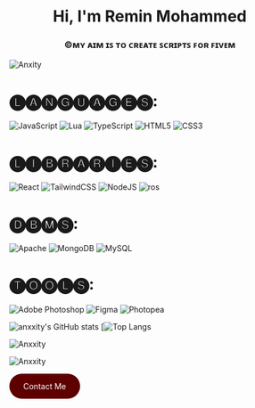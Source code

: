 <h1 align="center">Hi, I'm Remin Mohammed</h1>

<h3 align="center">©ᴍʏ ᴀɪᴍ ɪꜱ ᴛᴏ ᴄʀᴇᴀᴛᴇ  ꜱᴄʀɪᴘᴛꜱ ꜰᴏʀ ꜰɪᴠᴇᴍ</h3>

<p align="left"> <img src="https://komarev.com/ghpvc/?username=Anxxity&label=Profile%20views&color=0e75b6&style=flat" alt="Anxity" /> </p>

# 🅛🅐🅝🅖🅤🅐🅖🅔🅢:

![JavaScript](https://img.shields.io/badge/javascript-%23323330.svg?style=for-the-badge&logo=javascript&logoColor=%23F7DF1E) ![Lua](https://img.shields.io/badge/lua-%232C2D72.svg?style=for-the-badge&logo=lua&logoColor=white) ![TypeScript](https://img.shields.io/badge/typescript-%23007ACC.svg?style=for-the-badge&logo=typescript&logoColor=white) ![HTML5](https://img.shields.io/badge/html5-%23E34F26.svg?style=for-the-badge&logo=html5&logoColor=white) ![CSS3](https://img.shields.io/badge/css3-%231572B6.svg?style=for-the-badge&logo=css3&logoColor=white)

# 🅛🅘🅑🅡🅐🅡🅘🅔🅢:

![React](https://img.shields.io/badge/react-%2320232a.svg?style=for-the-badge&logo=react&logoColor=%2361DAFB) 
![TailwindCSS](https://img.shields.io/badge/tailwindcss-%2338B2AC.svg?style=for-the-badge&logo=tailwind-css&logoColor=white) 
![NodeJS](https://img.shields.io/badge/node.js-6DA55F?style=for-the-badge&logo=node.js&logoColor=white)
![ros](https://img.shields.io/badge/ROS-28324a?style=for-the-badge&logo=ros&logoColor=white)

# 🅓🅑🅜🅢:

![Apache](https://img.shields.io/badge/apache-%23D42029.svg?style=for-the-badge&logo=apache&logoColor=white) 
![MongoDB](https://img.shields.io/badge/MongoDB-%234ea94b.svg?style=for-the-badge&logo=mongodb&logoColor=white) 
![MySQL](https://img.shields.io/badge/mysql-4479A1.svg?style=for-the-badge&logo=mysql&logoColor=white)


# 🅣🅞🅞🅛🅢:

![Adobe Photoshop](https://img.shields.io/badge/adobe%20photoshop-%2331A8FF.svg?style=for-the-badge&logo=adobe%20photoshop&logoColor=white) 
![Figma](https://img.shields.io/badge/figma-%23F24E1E.svg?style=for-the-badge&logo=figma&logoColor=white)
![Photopea](https://img.shields.io/badge/photopea-18a497.svg?style=for-the-badge&logo=photopea&logoColor=white)

 ![anxxity's GitHub stats](https://github-readme-stats.vercel.app/api?username=Anxxity&show_icons=true&theme=date_night)
 [![Top Langs](https://github-readme-stats.vercel.app/api/top-langs/?username=anxxity&theme=date_night)
<p> <img align="center" src="https://github-readme-stats.vercel.app/api/top-langs?username=Anxxity&show_icons=true&hide=&count_private=true&layout=compact&theme=react&hide_border=true&show_icons=true" alt="Anxxity" /></p>
<p><img align="center" src="https://github-readme-streak-stats.herokuapp.com/?user=Anxxity&show_icons=true&hide=&count_private=true&layout=compact&theme=react&hide_border=true&show_icons=true" alt="Anxxity" /></p>
<style>
a:link, a:visited {
   background-color: #5e0000;
  color: white;
  padding: 14px 25px;
  text-align: center;
  text-decoration: none;
  display: inline-block;
  border-radius: 25px;;
}

a:hover, a:active {
  background-color: red;
}
</style>
<a href="https://linktr.ee/reminmohammed" target="_blank">Contact Me</a>
